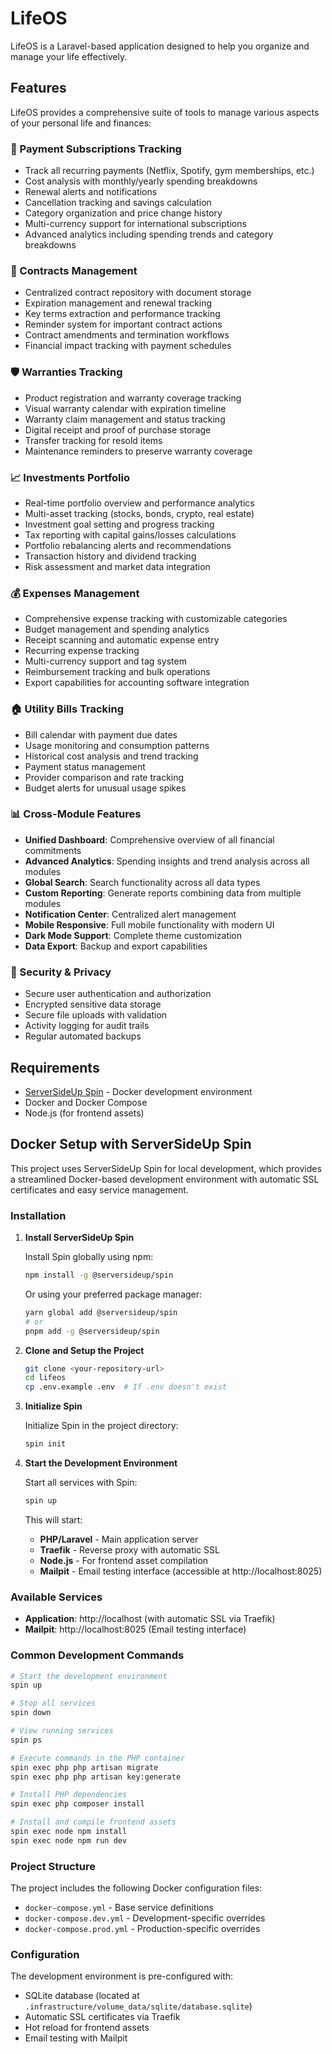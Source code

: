 # LifeOS

LifeOS is a Laravel-based application designed to help you organize and manage your life effectively.

## Features

LifeOS provides a comprehensive suite of tools to manage various aspects of your personal life and finances:

### 🔄 Payment Subscriptions Tracking
- Track all recurring payments (Netflix, Spotify, gym memberships, etc.)
- Cost analysis with monthly/yearly spending breakdowns
- Renewal alerts and notifications
- Cancellation tracking and savings calculation
- Category organization and price change history
- Multi-currency support for international subscriptions
- Advanced analytics including spending trends and category breakdowns

### 📄 Contracts Management  
- Centralized contract repository with document storage
- Expiration management and renewal tracking
- Key terms extraction and performance tracking
- Reminder system for important contract actions
- Contract amendments and termination workflows
- Financial impact tracking with payment schedules

### 🛡️ Warranties Tracking
- Product registration and warranty coverage tracking
- Visual warranty calendar with expiration timeline
- Warranty claim management and status tracking
- Digital receipt and proof of purchase storage
- Transfer tracking for resold items
- Maintenance reminders to preserve warranty coverage

### 📈 Investments Portfolio
- Real-time portfolio overview and performance analytics
- Multi-asset tracking (stocks, bonds, crypto, real estate)
- Investment goal setting and progress tracking
- Tax reporting with capital gains/losses calculations
- Portfolio rebalancing alerts and recommendations
- Transaction history and dividend tracking
- Risk assessment and market data integration

### 💰 Expenses Management
- Comprehensive expense tracking with customizable categories
- Budget management and spending analytics
- Receipt scanning and automatic expense entry
- Recurring expense tracking
- Multi-currency support and tag system
- Reimbursement tracking and bulk operations
- Export capabilities for accounting software integration

### 🏠 Utility Bills Tracking
- Bill calendar with payment due dates
- Usage monitoring and consumption patterns
- Historical cost analysis and trend tracking
- Payment status management
- Provider comparison and rate tracking
- Budget alerts for unusual usage spikes

### 📊 Cross-Module Features
- **Unified Dashboard**: Comprehensive overview of all financial commitments
- **Advanced Analytics**: Spending insights and trend analysis across all modules
- **Global Search**: Search functionality across all data types
- **Custom Reporting**: Generate reports combining data from multiple modules
- **Notification Center**: Centralized alert management
- **Mobile Responsive**: Full mobile functionality with modern UI
- **Dark Mode Support**: Complete theme customization
- **Data Export**: Backup and export capabilities

### 🔐 Security & Privacy
- Secure user authentication and authorization
- Encrypted sensitive data storage
- Secure file uploads with validation
- Activity logging for audit trails
- Regular automated backups

## Requirements

- [ServerSideUp Spin](https://serversideup.net/open-source/spin/) - Docker development environment
- Docker and Docker Compose
- Node.js (for frontend assets)

## Docker Setup with ServerSideUp Spin

This project uses ServerSideUp Spin for local development, which provides a streamlined Docker-based development environment with automatic SSL certificates and easy service management.

### Installation

1. **Install ServerSideUp Spin**

   Install Spin globally using npm:
   ```bash
   npm install -g @serversideup/spin
   ```

   Or using your preferred package manager:
   ```bash
   yarn global add @serversideup/spin
   # or
   pnpm add -g @serversideup/spin
   ```

2. **Clone and Setup the Project**

   ```bash
   git clone <your-repository-url>
   cd lifeos
   cp .env.example .env  # If .env doesn't exist
   ```

3. **Initialize Spin**

   Initialize Spin in the project directory:
   ```bash
   spin init
   ```

4. **Start the Development Environment**

   Start all services with Spin:
   ```bash
   spin up
   ```

   This will start:
   - **PHP/Laravel** - Main application server
   - **Traefik** - Reverse proxy with automatic SSL
   - **Node.js** - For frontend asset compilation
   - **Mailpit** - Email testing interface (accessible at http://localhost:8025)

### Available Services

- **Application**: http://localhost (with automatic SSL via Traefik)
- **Mailpit**: http://localhost:8025 (Email testing interface)

### Common Development Commands

```bash
# Start the development environment
spin up

# Stop all services
spin down

# View running services
spin ps

# Execute commands in the PHP container
spin exec php php artisan migrate
spin exec php php artisan key:generate

# Install PHP dependencies
spin exec php composer install

# Install and compile frontend assets
spin exec node npm install
spin exec node npm run dev
```

### Project Structure

The project includes the following Docker configuration files:
- `docker-compose.yml` - Base service definitions
- `docker-compose.dev.yml` - Development-specific overrides
- `docker-compose.prod.yml` - Production-specific overrides

### Configuration

The development environment is pre-configured with:
- SQLite database (located at `.infrastructure/volume_data/sqlite/database.sqlite`)
- Automatic SSL certificates via Traefik
- Hot reload for frontend assets
- Email testing with Mailpit

